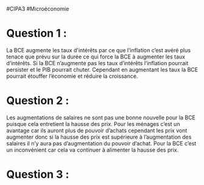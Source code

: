 #CIPA3 #Microéconomie 

# Question 1 :
La BCE augmente les taux d'intérêts par ce que l’inflation c’est avéré plus tenace que prévu sur la durée ce qui force la BCE à augmenter les taux d’intérêts. Si la BCE n’augmente pas les taux d’intérêts l’inflation pourrait persister et le PIB pourrait chuter. Cependant en augmentant les taux la BCE pourrait étouffer l’économie et réduire la croissance.

# Question 2 :
Les augmentations de salaires ne sont pas une bonne nouvelle pour la BCE puisque cela entretient la hausse des prix. Pour les ménages c’est un avantage car ils auront plus de pouvoir d’achats cependant les prix vont augmenter donc si la hausse des prix est supérieure à l’augmentation des salaires il n’y aura pas d’augmentation du pouvoir d’achat. Pour la BCE c’est un inconvénient car cela va continuer à alimenter la hausse des prix.

# Question 3 :
